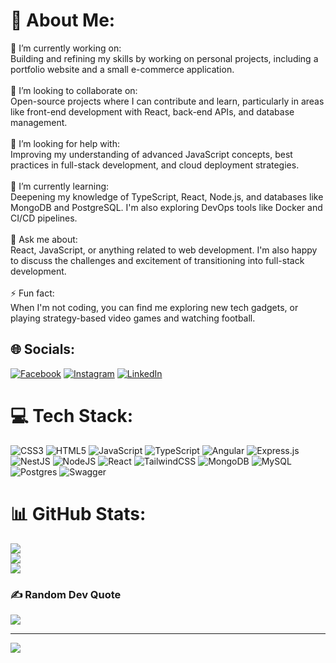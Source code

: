 # 💫 About Me:
🔭 I’m currently working on:<br>Building and refining my skills by working on personal projects, including a portfolio website and a small e-commerce application.<br><br>👯 I’m looking to collaborate on:<br>Open-source projects where I can contribute and learn, particularly in areas like front-end development with React, back-end APIs, and database management.<br><br>🤝 I’m looking for help with:<br>Improving my understanding of advanced JavaScript concepts, best practices in full-stack development, and cloud deployment strategies.<br><br>🌱 I’m currently learning:<br>Deepening my knowledge of TypeScript, React, Node.js, and databases like MongoDB and PostgreSQL. I'm also exploring DevOps tools like Docker and CI/CD pipelines.<br><br>💬 Ask me about:<br>React, JavaScript, or anything related to web development. I'm also happy to discuss the challenges and excitement of transitioning into full-stack development.<br><br>⚡ Fun fact:<br>When I'm not coding, you can find me exploring new tech gadgets, or playing strategy-based video games and watching football.


## 🌐 Socials:
[![Facebook](https://img.shields.io/badge/Facebook-%231877F2.svg?logo=Facebook&logoColor=white)](https://facebook.com/https://www.facebook.com/profile.php?id=1558255580) [![Instagram](https://img.shields.io/badge/Instagram-%23E4405F.svg?logo=Instagram&logoColor=white)](https://instagram.com/https://www.instagram.com/mladenovski.filip/) [![LinkedIn](https://img.shields.io/badge/LinkedIn-%230077B5.svg?logo=linkedin&logoColor=white)](https://linkedin.com/in/https://www.linkedin.com/in/filip-mladenovski-abb242305/) 

# 💻 Tech Stack:
![CSS3](https://img.shields.io/badge/css3-%231572B6.svg?style=for-the-badge&logo=css3&logoColor=white) ![HTML5](https://img.shields.io/badge/html5-%23E34F26.svg?style=for-the-badge&logo=html5&logoColor=white) ![JavaScript](https://img.shields.io/badge/javascript-%23323330.svg?style=for-the-badge&logo=javascript&logoColor=%23F7DF1E) ![TypeScript](https://img.shields.io/badge/typescript-%23007ACC.svg?style=for-the-badge&logo=typescript&logoColor=white) ![Angular](https://img.shields.io/badge/angular-%23DD0031.svg?style=for-the-badge&logo=angular&logoColor=white) ![Express.js](https://img.shields.io/badge/express.js-%23404d59.svg?style=for-the-badge&logo=express&logoColor=%2361DAFB) ![NestJS](https://img.shields.io/badge/nestjs-%23E0234E.svg?style=for-the-badge&logo=nestjs&logoColor=white) ![NodeJS](https://img.shields.io/badge/node.js-6DA55F?style=for-the-badge&logo=node.js&logoColor=white) ![React](https://img.shields.io/badge/react-%2320232a.svg?style=for-the-badge&logo=react&logoColor=%2361DAFB) ![TailwindCSS](https://img.shields.io/badge/tailwindcss-%2338B2AC.svg?style=for-the-badge&logo=tailwind-css&logoColor=white) ![MongoDB](https://img.shields.io/badge/MongoDB-%234ea94b.svg?style=for-the-badge&logo=mongodb&logoColor=white) ![MySQL](https://img.shields.io/badge/mysql-4479A1.svg?style=for-the-badge&logo=mysql&logoColor=white) ![Postgres](https://img.shields.io/badge/postgres-%23316192.svg?style=for-the-badge&logo=postgresql&logoColor=white) ![Swagger](https://img.shields.io/badge/-Swagger-%23Clojure?style=for-the-badge&logo=swagger&logoColor=white)
# 📊 GitHub Stats:
![](https://github-readme-stats.vercel.app/api?username=FilipMladenovski&theme=dark&hide_border=false&include_all_commits=true&count_private=true)<br/>
![](https://github-readme-streak-stats.herokuapp.com/?user=FilipMladenovski&theme=dark&hide_border=false)<br/>
![](https://github-readme-stats.vercel.app/api/top-langs/?username=FilipMladenovski&theme=dark&hide_border=false&include_all_commits=true&count_private=true&layout=compact)

### ✍️ Random Dev Quote
![](https://quotes-github-readme.vercel.app/api?type=horizontal&theme=radical)

---
[![](https://visitcount.itsvg.in/api?id=FilipMladenovski&icon=0&color=1)](https://visitcount.itsvg.in)

<!-- Proudly created with GPRM ( https://gprm.itsvg.in ) -->
